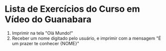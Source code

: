 # Lista de Exercícios do Curso em Vídeo do Guanabara

1. Imprimir na tela "Olá Mundo!"
2. Receber um nome digitado pelo usuário, e imprimir com a mensagem "É um prazer te conhecer {NOME}"